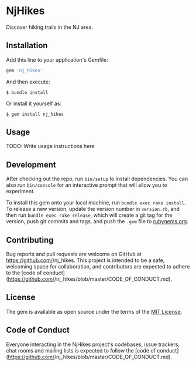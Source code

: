 # NjHikes

Discover hiking trails in the NJ area.

## Installation

Add this line to your application's Gemfile:

```ruby
gem 'nj_hikes'
```

And then execute:

    $ bundle install

Or install it yourself as:

    $ gem install nj_hikes

## Usage

TODO: Write usage instructions here

## Development

After checking out the repo, run `bin/setup` to install dependencies. You can also run `bin/console` for an interactive prompt that will allow you to experiment.

To install this gem onto your local machine, run `bundle exec rake install`. To release a new version, update the version number in `version.rb`, and then run `bundle exec rake release`, which will create a git tag for the version, push git commits and tags, and push the `.gem` file to [rubygems.org](https://rubygems.org).

## Contributing

Bug reports and pull requests are welcome on GitHub at https://github.com/<github username>/nj_hikes. This project is intended to be a safe, welcoming space for collaboration, and contributors are expected to adhere to the [code of conduct](https://github.com/<github username>/nj_hikes/blob/master/CODE_OF_CONDUCT.md).


## License

The gem is available as open source under the terms of the [MIT License](https://opensource.org/licenses/MIT).

## Code of Conduct

Everyone interacting in the NjHikes project's codebases, issue trackers, chat rooms and mailing lists is expected to follow the [code of conduct](https://github.com/<github username>/nj_hikes/blob/master/CODE_OF_CONDUCT.md).
